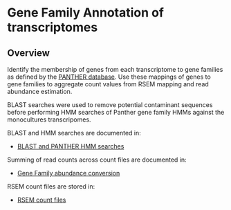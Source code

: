 Gene Family Annotation of transcriptomes
========================================

Overview
--------

Identify the membership of genes from each transcriptome to gene families
as defined by the [PANTHER database](http://www.pantherdb.org/). Use 
these mappings of genes to gene families to aggregate count values from
RSEM mapping and read abundance estimation.

BLAST searches were used to remove potential contaminant sequences before
performing HMM searches of Panther gene family HMMs against the monocultures
transcripomes.

BLAST and HMM searches are documented in:
* [BLAST and PANTHER HMM searches](https://github.com/bastodian/Dimensions/tree/master/Annotation/GeneFamily-Annotation/Blast-and-Panther-Results)

Summing of read counts across count files are documented in:
* [Gene Family abundance conversion](https://github.com/bastodian/Dimensions/tree/master/Annotation/GeneFamily-Annotation/PantherAbundances)

RSEM count files are stored in:
* [RSEM count files](https://github.com/bastodian/Dimensions/tree/master/Annotation/GeneFamily-Annotation/RSEM)
